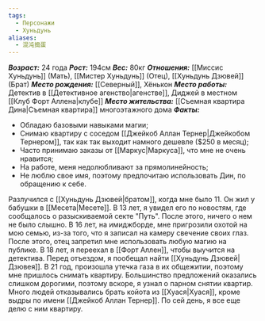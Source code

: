 ```yaml
---
tags:
  - Персонажи
  - Хуньдунь
aliases:
  - 混沌搗蛋
---
```

***Возраст:*** 24 года
***Рост:*** 194см
***Вес:*** 80кг
***Отношения:*** [[Миссис Хуньдунь]] (Мать), [[Мистер Хуньдунь]] (Отец), [[Хуньдунь Дзювей]] (Брат)
***Место рождения:*** [[Северный]], Хёнькон
***Место работы:*** Детектив в [[Детективное агенство|агенстве]], Диджей в местном [[Клуб Форт Аллена|клубе]]
***Место жительства:*** [[Съемная квартира Дина|Съемная квартира]] многоэтажного дома 
***Факты:***
- Обладаю базовыми навыками магии;
- Снимаю квартиру с соседом [[Джейкоб Аллан Тернер|Джейкобом Тернером]], так как так выходит намного дешевле ($250 в месяц);
- Часто принимаю заказы от [[Маркус|Маркуса]], что мне не очень нравится;
- На работе, меня недолюбливают за прямолинейность;
- Не люблю свое имя, поэтому предпочитаю использовать Дин, по обращению к себе.

Разлучился с [[Хуньдунь Дзювей|братом]], когда мне было 11. Он жил у бабушки в [[Месета|Месете]]. В 13 лет, я увидел его по новостям, где сообщалось о разыскиваемой секте "Путь". После этого, ничего о нем не было слышно. В 16 лет, на имиджборде, мне пригрозили охотой на мою семью, из-за того, что я записал на камеру свечение своих глаз. После этого, отец запретил мне использовать любую магию на публике. 
В 18 лет, я переехал в [[Форт Аллен]], чтобы выучится на детектива. Перед отъездом, я пообещал найти [[Хуньдунь Дзювей|Дзювея]]. В 21 год, произошла утечка газа в их общежитии, поэтому мне пришлось снимать квартиру. Большинство предложений оказались слишком дорогими, поэтому вскоре, я узнал о парном снятии квартир. Много людей отказывались брать койота из [[Хуася|Хуася]], кроме выдры по имени [[Джейкоб Аллан Тернер]]. По сей день, я все еще делю с ним квартиру.



